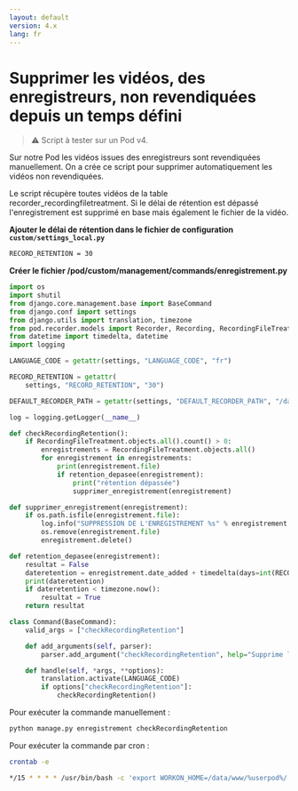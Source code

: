 ```yaml
---
layout: default
version: 4.x
lang: fr
---
```


# Supprimer les vidéos, des enregistreurs, non revendiquées depuis un temps défini

> ⚠️ Script à tester sur un Pod v4.

Sur notre Pod les vidéos issues des enregistreurs sont revendiquées manuellement. On a crée ce script pour supprimer automatiquement les vidéos non revendiquées.

Le script récupère toutes vidéos de la table recorder_recordingfiletreatment. Si le délai de rétention est dépassé l'enregistrement est supprimé en base mais également le fichier de la vidéo.

**Ajouter le délai de rétention dans le fichier de configuration `custom/settings_local.py`**

```bash
RECORD_RETENTION = 30
```

**Créer le fichier /pod/custom/management/commands/enregistrement.py**

```python
import os
import shutil
from django.core.management.base import BaseCommand
from django.conf import settings
from django.utils import translation, timezone
from pod.recorder.models import Recorder, Recording, RecordingFileTreatment
from datetime import timedelta, datetime
import logging

LANGUAGE_CODE = getattr(settings, "LANGUAGE_CODE", "fr")

RECORD_RETENTION = getattr(
    settings, "RECORD_RETENTION", "30")

DEFAULT_RECORDER_PATH = getattr(settings, "DEFAULT_RECORDER_PATH", "/data/ftp-pod/ftp/")

log = logging.getLogger(__name__)

def checkRecordingRetention():
    if RecordingFileTreatment.objects.all().count() > 0:
        enregistrements = RecordingFileTreatment.objects.all()
        for enregistrement in enregistrements:
            print(enregistrement.file)
            if retention_depasee(enregistrement):
                print("rétention dépassée")
                supprimer_enregistrement(enregistrement)

def supprimer_enregistrement(enregistrement):
    if os.path.isfile(enregistrement.file):
        log.info("SUPPRESSION DE L'ENREGISTREMENT %s" % enregistrement.file)
        os.remove(enregistrement.file)
        enregistrement.delete()

def retention_depasee(enregistrement):
    resultat = False
    dateretention = enregistrement.date_added + timedelta(days=int(RECORD_RETENTION))
    print(dateretention)
    if dateretention < timezone.now():
        resultat = True
    return resultat

class Command(BaseCommand):
    valid_args = ["checkRecordingRetention"]

    def add_arguments(self, parser):
        parser.add_argument("checkRecordingRetention", help="Supprime les enregistrements non revendiqués")

    def handle(self, *args, **options):
        translation.activate(LANGUAGE_CODE)
        if options["checkRecordingRetention"]:
            checkRecordingRetention()
```

Pour exécuter la commande manuellement :

```bash
python manage.py enregistrement checkRecordingRetention
```

Pour exécuter la commande par cron :

```bash
crontab -e

*/15 * * * * /usr/bin/bash -c 'export WORKON_HOME=/data/www/%userpod%/.virtualenvs; export VIRTUALENVWRAPPER_PYTHON=/usr/bin/python3.6; cd /data/www/%userpod%/django_projects/podv2; source /usr/bin/virtualenvwrapper.sh; workon django_pod; python manage.py enregistrement checkRecordingRetention'
```

